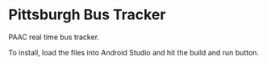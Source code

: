 Pittsburgh Bus Tracker
======================

PAAC real time bus tracker.

To install, load the files into Android Studio and hit the build and run button.
